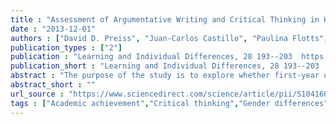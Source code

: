 ```yaml
---
title : "Assessment of Argumentative Writing and Critical Thinking in Higher Education: Educational Correlates and Gender Differences"
date : "2013-12-01"
authors : ["David D. Preiss", "Juan-Carlos Castillo", "Paulina Flotts", "Ernesto {San Martin}"]
publication_types : ["2"]
publication : "Learning and Individual Differences, 28 193--203  https://doi.org/10.1016/j.lindif.2013.06.004"
publication_short : "Learning and Individual Differences, 28 193--203  https://doi.org/10.1016/j.lindif.2013.06.004"
abstract : "The purpose of the study is to explore whether first-year university students' performance in an argumentative writing test is related to their performance in tests of inference analysis, argument analysis and syllogistic reasoning as well as their academic achievement, as measured by their previous high school grades and by two standardized tests required for university admission in Chile. 452 first-year undergraduates participated in the study. The results show that the information originated from the writing and thinking assessments supplements the information provided by the academic measures. The inference and argument analysis tests did not replicate the achievement gap between public, voucher and private schools commonly observed in Chile. The results showed that gender differences in writing are relatively independent of gender differences in thinking. The results support the adoption of writing and thinking measures as a part of initiatives targeting the identification of abilities not tested by conventional academic assessment."
abstract_short : ""
url_source : "https://www.sciencedirect.com/science/article/pii/S1041608013000794"
tags : ["Academic achievement","Critical thinking","Gender differences","University admissions","Writing"]
---
```

